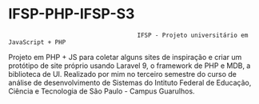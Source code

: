 # IFSP-PHP-IFSP-S3
                                        IFSP - Projeto universitário em JavaScript + PHP

Projeto em PHP + JS para coletar alguns sites de inspiração e criar um protótipo de site próprio usando Laravel 9, o framework de PHP e MDB, a biblioteca de UI. Realizado por mim no terceiro semestre do curso de análise de desenvolvimento de Sistemas do Intituto Federal de Educação, Ciência e Tecnologia de São Paulo - Campus Guarulhos.
